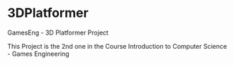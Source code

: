 # 3DPlatformer
GamesEng - 3D Platformer Project

This Project is the 2nd one in the Course Introduction to Computer Science - Games Engineering
